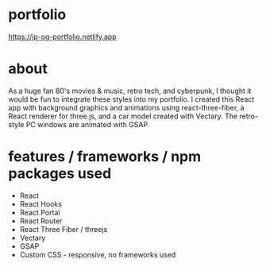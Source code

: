 # portfolio
https://jp-og-portfolio.netlify.app

# about
As a huge fan 80's movies & music, retro tech, and cyberpunk, I thought it would be fun to integrate these styles into my portfolio. I created this React app with background graphics and animations using react-three-fiber, a React renderer for three.js, and a car model created with Vectary. The retro-style PC windows are animated with GSAP. 

# features / frameworks / npm packages used
* React
* React Hooks
* React Portal
* React Router
* React Three Fiber / threejs
* Vectary
* GSAP
* Custom CSS - responsive, no frameworks used
